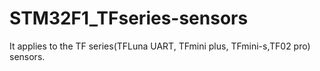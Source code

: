 # STM32F1_TFseries-sensors
It applies to the TF series(TFLuna UART, TFmini plus, TFmini-s,TF02 pro) sensors.
